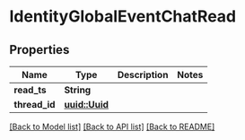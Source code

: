 # IdentityGlobalEventChatRead

## Properties

Name | Type | Description | Notes
------------ | ------------- | ------------- | -------------
**read_ts** | **String** |  | 
**thread_id** | [**uuid::Uuid**](uuid::Uuid.md) |  | 

[[Back to Model list]](../README.md#documentation-for-models) [[Back to API list]](../README.md#documentation-for-api-endpoints) [[Back to README]](../README.md)


